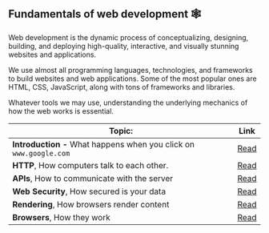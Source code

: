 ## Fundamentals of web development 🕸️

Web development is the dynamic process of conceptualizing, designing, building, and deploying high-quality, interactive, and visually stunning websites and applications.

We use almost all programming languages, technologies, and frameworks to build websites and web applications. Some of the most popular ones are HTML, CSS, JavaScript, along with tons of frameworks and libraries.

Whatever tools we may use, understanding the underlying mechanics of how the web works is essential. 

|Topic:|Link|
|---|---|
| **Introduction -** What happens when you click on `www.google.com`|[Read](./Life%20Cycle.md)|
| **HTTP**, How computers talk to each other.|[Read](./HTTP.md)|
| **APIs**, How to communicate with the server|[Read](./API.md)|
| **Web Security**, How secured is your data|[Read](./Web%20Security.md)|
| **Rendering**, How browsers render content|[Read](./Rendering.md)|
| **Browsers**, How they work|[Read](./Browsers.md)|